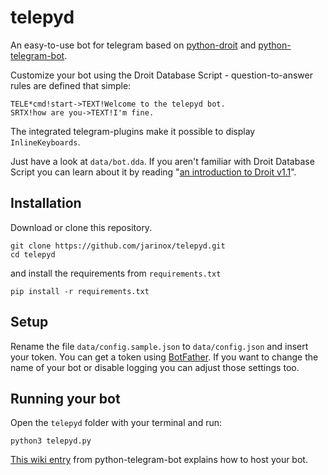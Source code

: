 # telepyd
An easy-to-use bot for telegram based on [python-droit](https://github.com/jarinox/python-droit/) and [python-telegram-bot](https://github.com/python-telegram-bot/python-telegram-bot/).  
  
Customize your bot using the Droit Database Script - question-to-answer rules are defined that simple:

```
TELE*cmd!start->TEXT!Welcome to the telepyd bot.
SRTX!how are you->TEXT!I'm fine.
```
The integrated telegram-plugins make it possible to display `InlineKeyboards`.  

Just have a look at `data/bot.dda`. If you aren't familiar with Droit Database Script you can learn about it by reading "[an introduction to Droit v1.1](https://github.com/jarinox/python-droit/wiki/Introduction-to-Droit-v1.1#Droit-Database-Script)".

## Installation
Download or clone this repository.  
```
git clone https://github.com/jarinox/telepyd.git
cd telepyd
```
and install the requirements from `requirements.txt`
```
pip install -r requirements.txt
```

## Setup
Rename the file `data/config.sample.json` to `data/config.json` and insert your token. You can get a token using [BotFather](https://core.telegram.org/bots#6-botfather). If you want to change the name of your bot or disable logging you can adjust those settings too.

## Running your bot
Open the `telepyd` folder with your terminal and run:  
```
python3 telepyd.py
```

[This wiki entry](https://github.com/python-telegram-bot/python-telegram-bot/wiki/Hosting-your-bot) from python-telegram-bot explains how to host your bot.  
